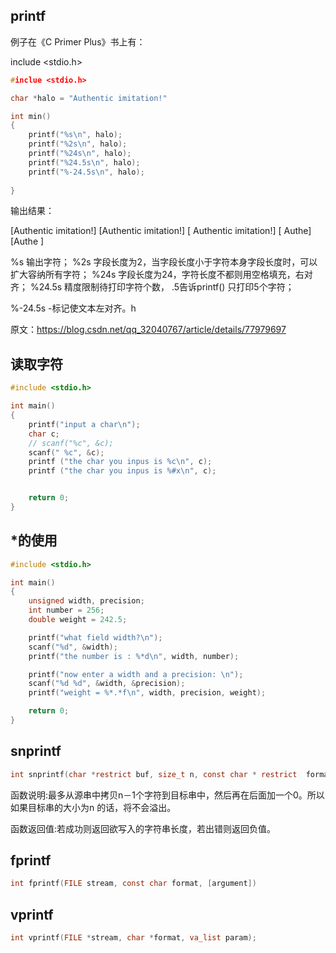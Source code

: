 ## printf

例子在《C Primer Plus》书上有：

include <stdio.h>

```c
#inclue <stdio.h>

char *halo = "Authentic imitation!"

int min()
{
    printf("%s\n", halo);
    printf("%2s\n", halo);
    printf("%24s\n", halo);
    printf("%24.5s\n", halo);
    printf("%-24.5s\n", halo);
    
}
```

输出结果：

[Authentic imitation!]
[Authentic imitation!]
[    Authentic imitation!]
[                   Authe]
[Authe                   ]

%s 输出字符； 
%2s 字段长度为2，当字段长度小于字符本身字段长度时，可以扩大容纳所有字符； 
%24s 字段长度为24，字符长度不都则用空格填充，右对齐； 
%24.5s 精度限制待打印字符个数， .5告诉printf() 只打印5个字符； 

%-24.5s -标记使文本左对齐。h


原文：https://blog.csdn.net/qq_32040767/article/details/77979697 



## 读取字符

```c
#include <stdio.h>

int main()
{
    printf("input a char\n");
    char c;
    // scanf("%c", &c);
    scanf(" %c", &c);
    printf ("the char you inpus is %c\n", c);
    printf ("the char you inpus is %#x\n", c);


    return 0;
}
```

## *的使用
```c
#include <stdio.h>

int main()
{
    unsigned width, precision;
    int number = 256;
    double weight = 242.5;

    printf("what field width?\n");
    scanf("%d", &width);
    printf("the number is : %*d\n", width, number);

    printf("now enter a width and a precision: \n");
    scanf("%d %d", &width, &precision);
    printf("weight = %*.*f\n", width, precision, weight);

    return 0;
}
```
## snprintf

```c
int snprintf(char *restrict buf, size_t n, const char * restrict  format, ...);
```

函数说明:最多从源串中拷贝n－1个字符到目标串中，然后再在后面加一个0。所以如果目标串的大小为n 的话，将不会溢出。

函数返回值:若成功则返回欲写入的字符串长度，若出错则返回负值。

## fprintf

```c
int fprintf(FILE stream, const char format, [argument])
```

## vprintf

```c
int vprintf(FILE *stream, char *format, va_list param);
```

